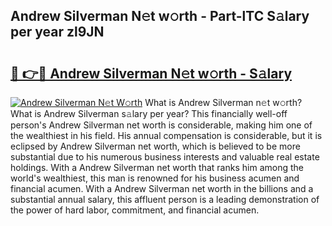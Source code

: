 ## Andrew Silverman N𝚎t w𝚘rth - Part-lTC S𝚊lary per year zl9JN

# <h2><a href="http://gc4a5av.nevu.top/?p=Andrew+Silverman">🔗 👉🔴 Andrew Silverman N𝚎t w𝚘rth - S𝚊lary</a></h2>

[![Andrew Silverman N𝚎t W𝚘rth](https://i.imgur.com/Oavwk0R.jpeg)](http://gc4a5av.nevu.top/?p=Andrew+Silverman)
What is Andrew Silverman n𝚎t w𝚘rth? What is Andrew Silverman s𝚊lary per year?
This financially well-off person's Andrew Silverman net worth is considerable, making him one of the wealthiest in his field. His annual compensation is considerable, but it is eclipsed by Andrew Silverman net worth, which is believed to be more substantial due to his numerous business interests and valuable real estate holdings. With a Andrew Silverman net worth that ranks him among the world's wealthiest, this man is renowned for his business acumen and financial acumen. With a Andrew Silverman net worth in the billions and a substantial annual salary, this affluent person is a leading demonstration of the power of hard labor, commitment, and financial acumen.
